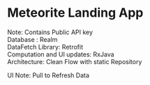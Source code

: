# Meteorite Landing App

 Note: Contains Public API key  
 Database : Realm  
 DataFetch Library: Retrofit  
 Computation and UI updates: RxJava  
 Architecture: Clean Flow with static Repository  
 
 UI Note: Pull to Refresh Data  
 